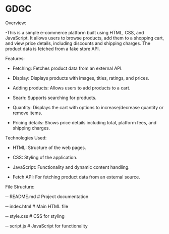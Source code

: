 # GDGC
Overview:

-This is a simple e-commerce platform built using HTML, CSS, and JavaScript. It allows users to browse products, add them to a shopping cart, and view price details, including discounts and shipping charges. The product data is fetched from a fake store API.

Features:

- Fetching: Fetches product data from an external API.

  
- Display: Displays products with images, titles, ratings, and prices.  


- Adding products: Allows users to add products to a cart.


- Searh: Supports searching for products.

- Quantity: Displays the cart with options to increase/decrease quantity or remove items.


- Pricing details: Shows price details including total, platform fees, and shipping charges.



Technologies Used:
- HTML: Structure of the web pages.


- CSS: Styling of the application.


- JavaScript: Functionality and dynamic content handling.


- Fetch API: For fetching product data from an external source.

File Structure:

─  README.md          # Project documentation


─  index.html         # Main HTML file


─  style.css          # CSS for styling


─  script.js          # JavaScript for functionality


